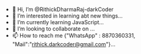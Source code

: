 - 👋 Hi, I’m @RithickDharmaRaj-darkCoder
- 👀 I’m interested in learning abt new things...
- 🌱 I’m currently learning JavaScript...
- 💞️ I’m looking to collaborate on ...
- 📫 How to reach me {"WhatsApp" : 8870360331, "Mail":"rithick.darkcoder@gmail.com"}...

<!---
RithickDharmaRaj-darkCoder/RithickDharmaRaj-darkCoder is a ✨ special ✨ repository because its `README.md` (this file) appears on your GitHub profile.
You can click the Preview link to take a look at your changes.
--->
